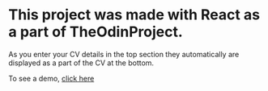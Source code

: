 # This project was made with React as a part of TheOdinProject.

As you enter your CV details in the top section they automatically are displayed as a part of the CV at the bottom.

To see a demo, [click here](https://metrollied.github.io/cv-app/)
